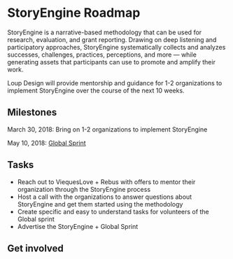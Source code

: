# StoryEngine Roadmap

StoryEngine is a narrative-based methodology that can be used for research, evaluation, and grant reporting. Drawing on deep listening and participatory approaches, StoryEngine systematically collects and analyzes successes, challenges, practices, perceptions, and more — while generating assets that participants can use to promote and amplify their work.

Loup Design will provide mentorship and guidance for 1-2 organizations to implement StoryEngine over the course of the next 10 weeks.

## Milestones

March 30, 2018: Bring on 1-2 organizations to implement StoryEngine

May 10, 2018: [Global Sprint](https://mozilla.github.io/global-sprint/)

## Tasks
- Reach out to ViequesLove + Rebus with offers to mentor their organization through the StoryEngine process
- Host a call with the organizations to answer questions about StoryEngine and get them started using the methodology
- Create specific and easy to understand tasks for volunteers of the Global sprint
- Advertise the StoryEngine + Global Sprint

## Get involved
